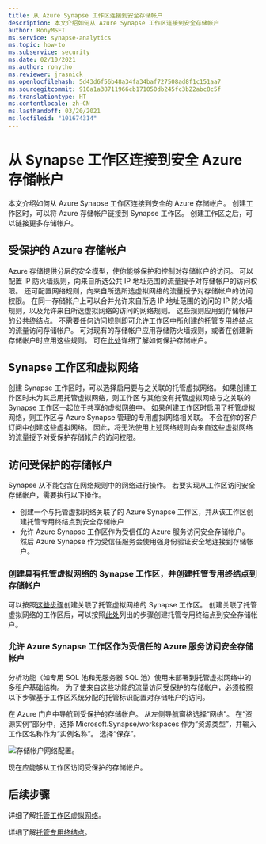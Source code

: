 ```yaml
---
title: 从 Azure Synapse 工作区连接到安全存储帐户
description: 本文介绍如何从 Azure Synapse 工作区连接到安全存储帐户
author: RonyMSFT
ms.service: synapse-analytics
ms.topic: how-to
ms.subservice: security
ms.date: 02/10/2021
ms.author: ronytho
ms.reviewer: jrasnick
ms.openlocfilehash: 5d43d6f56b48a34fa34baf727508ad8f1c151aa7
ms.sourcegitcommit: 910a1a38711966cb171050db245fc3b22abc8c5f
ms.translationtype: HT
ms.contentlocale: zh-CN
ms.lasthandoff: 03/20/2021
ms.locfileid: "101674314"
---
```

# <a name="connect-to-a-secure-azure-storage-account-from-your-synapse-workspace"></a>从 Synapse 工作区连接到安全 Azure 存储帐户

本文介绍如何从 Azure Synapse 工作区连接到安全的 Azure 存储帐户。 创建工作区时，可以将 Azure 存储帐户链接到 Synapse 工作区。 创建工作区之后，可以链接更多存储帐户。


## <a name="secured-azure-storage-accounts"></a>受保护的 Azure 存储帐户
Azure 存储提供分层的安全模型，使你能够保护和控制对存储帐户的访问。 可以配置 IP 防火墙规则，向来自所选公共 IP 地址范围的流量授予对存储帐户的访问权限。 还可配置网络规则，向来自所选所选虚拟网络的流量授予对存储帐户的访问权限。 在同一存储帐户上可以合并允许来自所选 IP 地址范围的访问的 IP 防火墙规则，以及允许来自所选虚拟网络的访问的网络规则。 这些规则应用到存储帐户的公共终结点。 不需要任何访问规则即可允许工作区中所创建的托管专用终结点的流量访问存储帐户。 可对现有的存储帐户应用存储防火墙规则，或者在创建新存储帐户时应用这些规则。 可在[此处](../../storage/common/storage-network-security.md)详细了解如何保护存储帐户。

## <a name="synapse-workspaces-and-virtual-networks"></a>Synapse 工作区和虚拟网络
创建 Synapse 工作区时，可以选择启用要与之关联的托管虚拟网络。 如果创建工作区时未为其启用托管虚拟网络，则工作区与其他没有托管虚拟网络与之关联的 Synapse 工作区一起位于共享的虚拟网络中。 如果创建工作区时启用了托管虚拟网络，则工作区与 Azure Synapse 管理的专用虚拟网络相关联。 不会在你的客户订阅中创建这些虚拟网络。 因此，将无法使用上述网络规则向来自这些虚拟网络的流量授予对受保护存储帐户的访问权限。  

## <a name="access-a-secured-storage-account"></a>访问受保护的存储帐户
Synapse 从不能包含在网络规则中的网络进行操作。 若要实现从工作区访问安全存储帐户，需要执行以下操作。

* 创建一个与托管虚拟网络关联了的 Azure Synapse 工作区，并从该工作区创建托管专用终结点到安全存储帐户
* 允许 Azure Synapse 工作区作为受信任的 Azure 服务访问安全存储帐户。 然后 Azure Synapse 作为受信任服务会使用强身份验证安全地连接到存储帐户。   

### <a name="create-a-synapse-workspace-with-a-managed-virtual-network-and-create-managed-private-endpoints-to-your-storage-account"></a>创建具有托管虚拟网络的 Synapse 工作区，并创建托管专用终结点到存储帐户
可以按照[这些步骤](./synapse-workspace-managed-vnet.md)创建关联了托管虚拟网络的 Synapse 工作区。 创建关联了托管虚拟网络的工作区后，可以按照[此处](./how-to-create-managed-private-endpoints.md)列出的步骤创建托管专用终结点到安全存储帐户。 

### <a name="grant-your-azure-synapse-workspace-access-to-your-secure-storage-account-as-a-trusted-azure-service"></a>允许 Azure Synapse 工作区作为受信任的 Azure 服务访问安全存储帐户
分析功能（如专用 SQL 池和无服务器 SQL 池）使用未部署到托管虚拟网络中的多租户基础结构。 为了使来自这些功能的流量访问受保护的存储帐户，必须按照以下步骤基于工作区系统分配的托管标识配置对存储帐户的访问。

在 Azure 门户中导航到受保护的存储帐户。 从左侧导航窗格选择“网络”。  在“资源实例”部分中，选择 Microsoft.Synapse/workspaces 作为“资源类型”，并输入工作区名称作为“实例名称”。 选择“保存”。

![存储帐户网络配置。](./media/connect-to-a-secure-storage-account/secured-storage-access.png)

现在应能够从工作区访问受保护的存储帐户。


## <a name="next-steps"></a>后续步骤

详细了解[托管工作区虚拟网络](./synapse-workspace-managed-vnet.md)。

详细了解[托管专用终结点](./synapse-workspace-managed-private-endpoints.md)。